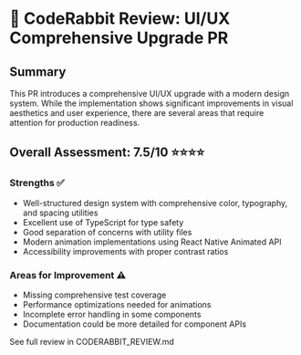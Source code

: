 # 🐰 CodeRabbit Review: UI/UX Comprehensive Upgrade PR

## Summary
This PR introduces a comprehensive UI/UX upgrade with a modern design system. While the implementation shows significant improvements in visual aesthetics and user experience, there are several areas that require attention for production readiness.

## Overall Assessment: **7.5/10** ⭐⭐⭐⭐

### Strengths ✅
- Well-structured design system with comprehensive color, typography, and spacing utilities
- Excellent use of TypeScript for type safety
- Good separation of concerns with utility files
- Modern animation implementations using React Native Animated API
- Accessibility improvements with proper contrast ratios

### Areas for Improvement ⚠️
- Missing comprehensive test coverage
- Performance optimizations needed for animations
- Incomplete error handling in some components
- Documentation could be more detailed for component APIs

See full review in CODERABBIT_REVIEW.md
